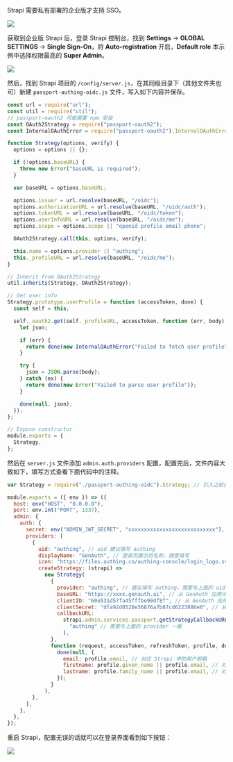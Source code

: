 <IntegrationDetailCard title="配置 Strapi">

Strapi 需要私有部署的企业版才支持 SSO。

![](~@imagesZhCn/integration/strapi/2-1.png)

获取到企业版 Strapi 后，登录 Strapi 控制台，找到 **Settings** -> **GLOBAL SETTINGS** -> **Single Sign-On**，将 **Auto-registration** 开启，**Default role** 本示例中选择权限最高的 **Super Admin**。

![](~@imagesZhCn/integration/strapi/2-2.png)

然后，找到 Strapi 项目的 `/config/server.js`，在其同级目录下（其他文件夹也可）新建 `passport-authing-oidc.js` 文件，写入如下内容并保存。

```js
const url = require("url");
const util = require("util");
// passport-oauth2 可能需要 npm 安装
const OAuth2Strategy = require("passport-oauth2");
const InternalOAuthError = require("passport-oauth2").InternalOAuthError;

function Strategy(options, verify) {
  options = options || {};

  if (!options.baseURL) {
    throw new Error("baseURL is required");
  }

  var baseURL = options.baseURL;

  options.issuer = url.resolve(baseURL, "/oidc");
  options.authorizationURL = url.resolve(baseURL, "/oidc/auth");
  options.tokenURL = url.resolve(baseURL, "/oidc/token");
  options.userInfoURL = url.resolve(baseURL, "/oidc/me");
  options.scope = options.scope || "openid profile email phone";

  OAuth2Strategy.call(this, options, verify);

  this.name = options.provider || "authing";
  this._profileURL = url.resolve(baseURL, "/oidc/me");
}

// Inherit from OAuth2Strategy
util.inherits(Strategy, OAuth2Strategy);

// Get user info
Strategy.prototype.userProfile = function (accessToken, done) {
  const self = this;

  self._oauth2.get(self._profileURL, accessToken, function (err, body) {
    let json;

    if (err) {
      return done(new InternalOAuthError("Failed to fetch user profile", err));
    }

    try {
      json = JSON.parse(body);
    } catch (ex) {
      return done(new Error("Failed to parse user profile"));
    }

    done(null, json);
  });
};

// Expose constructor
module.exports = {
  Strategy,
};
```

然后在 `server.js` 文件添加 `admin.auth.providers` 配置，配置完后，文件内容大致如下，填写方式查看下面代码中的注释。

```js
var Strategy = require("./passport-authing-oidc").Strategy; // 引入之前创建的 passport-authing-oidc 的内容

module.exports = ({ env }) => ({
  host: env("HOST", "0.0.0.0"),
  port: env.int("PORT", 1337),
  admin: {
    auth: {
      secret: env("ADMIN_JWT_SECRET", "xxxxxxxxxxxxxxxxxxxxxxxxxxxx"),
      providers: [
        {
          uid: "authing", // uid 建议填写 authing
          displayName: "GenAuth", // 登录页展示的名称，随意填写
          icon: "https://files.authing.co/authing-console/login_logo.svg", // 登录页展示的图标，可随意填写
          createStrategy: (strapi) =>
            new Strategy(
              {
                provider: "authing", // 建议填写 authing，需要与上面的 uid 一致，若填写的不是 authing，在 GenAuth 中创建的 Strapi 应用的重定向 URI 也需要修改为 https://<your_strapi_domain>/admin/connect/<provider> 格式
                baseURL: "https://xxxx.genauth.ai", // 从 GenAuth 应用详情复制
                clientID: "60e531d57fa45fffbe90df8f", // 从 GenAuth 应用详情复制
                clientSecret: "dfa92d0520e56876a7b07cd6223886e6", // 从 GenAuth 应用详情复制
                callbackURL:
                  strapi.admin.services.passport.getStrategyCallbackURL(
                    "authing" // 需要与上面的 provider 一致
                  ),
              },
              function (request, accessToken, refreshToken, profile, done) {
                done(null, {
                  email: profile.email, // 对应 Strapi 中的用户邮箱
                  firstname: profile.given_name || profile.email, // 对应 Strapi 中的用户 firstname，不能为空
                  lastname: profile.family_name || profile.email, // 对应 Strapi 中的用户 lastname，不能为空
                });
              }
            ),
        },
      ],
    },
  },
});
```

重启 Strapi，配置无误的话就可以在登录界面看到如下按钮：

![](~@imagesZhCn/integration/strapi/2-3.png)

</IntegrationDetailCard>
